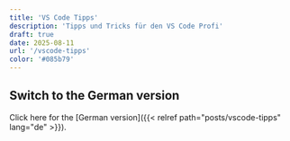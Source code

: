 ```yaml
---
title: 'VS Code Tipps'
description: 'Tipps und Tricks für den VS Code Profi'
draft: true
date: 2025-08-11
url: '/vscode-tipps'
color: '#085b79'
---
```


## Switch to the German version

Click here for the [German version]({{< relref path="posts/vscode-tipps" lang="de" >}}).
